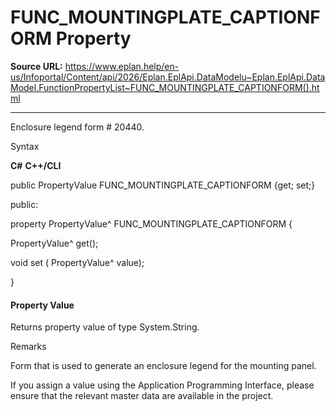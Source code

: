 # FUNC_MOUNTINGPLATE_CAPTIONFORM Property

**Source URL:** https://www.eplan.help/en-us/Infoportal/Content/api/2026/Eplan.EplApi.DataModelu~Eplan.EplApi.DataModel.FunctionPropertyList~FUNC_MOUNTINGPLATE_CAPTIONFORM().html

---

Enclosure legend form # 20440.

Syntax

**C#**
**C++/CLI**


public PropertyValue FUNC_MOUNTINGPLATE_CAPTIONFORM {get; set;}

public:

property PropertyValue^ FUNC_MOUNTINGPLATE_CAPTIONFORM {

   PropertyValue^ get();

   void set (    PropertyValue^ value);

}


#### Property Value

Returns property value of type System.String.

Remarks

Form that is used to generate an enclosure legend for the mounting panel.

If you assign a value using the Application Programming Interface, please ensure that the relevant master data are available in the project.
